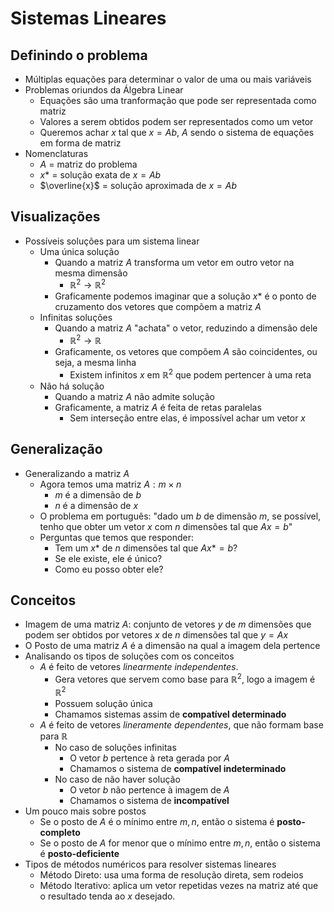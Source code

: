 # Sistemas Lineares
## Definindo o problema
- Múltiplas equações para determinar o valor de uma ou mais variáveis
- Problemas oriundos da Álgebra Linear
	- Equações são uma tranformação que pode ser representada como matriz
	- Valores a serem obtidos podem ser representados como um vetor
	- Queremos achar $x$ tal que $x=Ab$, $A$ sendo o sistema de equações em forma de matriz
- Nomenclaturas
	- $A$ = matriz do problema
	- $x*$ = solução exata de $x = Ab$
	- $\overline{x}$ = solução aproximada de $x = Ab$
## Visualizações
- Possíveis soluções para um sistema linear
	- Uma única solução
		- Quando a matriz $A$ transforma um vetor em outro vetor na mesma dimensão
			- $\mathbb{R}^2 \to \mathbb{R}^2$
		- Graficamente podemos imaginar que a solução $x*$ é o ponto de cruzamento dos vetores que compõem a matriz $A$
	- Infinitas soluções 
		- Quando a matriz $A$ "achata" o vetor, reduzindo a dimensão dele
			- $\mathbb{R}^2 \to \mathbb{R}$
		- Graficamente, os vetores que compõem $A$ são coincidentes, ou seja, a mesma linha
			- Existem infinitos $x$ em $\mathbb{R}^2$ que podem pertencer à uma reta
	- Não há solução 
		- Quando a matriz $A$ não admite solução
		- Graficamente, a matriz $A$ é feita de retas paralelas
			- Sem interseção entre elas, é impossível achar um vetor $x$

## Generalização
- Generalizando a matriz $A$
	- Agora temos uma matriz $A: m \times n$
		- $m$ é a dimensão de $b$
		- $n$ é a dimensão de $x$
	- O problema em português: "dado um $b$ de dimensão $m$, se possível, tenho que obter um vetor $x$ com $n$ dimensões tal que $Ax = b$"
	- Perguntas que temos que responder:
		- Tem um $x*$ de $n$ dimensões tal que $Ax* = b$?
		- Se ele existe, ele é único?
		- Como eu posso obter ele?

## Conceitos
- Imagem de uma matriz $A$: conjunto de vetores $y$ de $m$ dimensões que podem ser obtidos por vetores $x$ de $n$ dimensões tal que $y = Ax$
- O Posto de uma matriz $A$ é a dimensão na qual a imagem dela pertence
- Analisando os tipos de soluções com os conceitos
	- $A$ é feito de vetores _linearmente independentes_.
		- Gera vetores que servem como base para $\mathbb{R}^2$, logo a imagem é $\mathbb{R}^2$
		- Possuem solução única
		- Chamamos sistemas assim de **compatível determinado**
	- $A$ é feito de vetores _lineramente dependentes_, que não formam base para $\mathbb{R}$
		- No caso de soluções infinitas
			- O vetor $b$ pertence à reta gerada por $A$
			- Chamamos o sistema de **compatível indeterminado**
		- No caso de não haver solução
			- O vetor $b$ não pertence à imagem de $A$
			- Chamamos o sistema de **incompatível**
- Um pouco mais sobre postos
	- Se o posto de $A$ é o mínimo entre $m,n$, então o sistema é **posto-completo**
	- Se o posto de $A$ for menor que o mínimo entre $m,n$, então o sistema é **posto-deficiente**  
- Tipos de métodos numéricos para resolver sistemas lineares
	- Método Direto: usa uma forma de resolução direta, sem rodeios
	- Método Iterativo: aplica um vetor repetidas vezes na matriz até que o resultado tenda ao $x$ desejado.